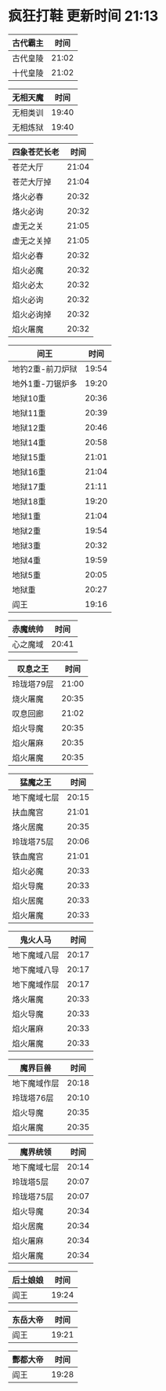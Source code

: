 # 疯狂打鞋 更新时间 21:13

| 古代霸主   | 时间    |
|--------|-------|
| 古代皇陵 | 21:02 |
| 十代皇陵 | 21:02 |

| 无相天魔   | 时间    |
|--------|-------|
| 无相类训 | 19:40 |
| 无相炼狱 | 19:40 |

| 四象苍茫长老   | 时间    |
|--------|-------|
| 苍茫大厅 | 21:04 |
| 苍茫大厅掉 | 21:04 |
| 烙火必春 | 20:32 |
| 烙火必询 | 20:32 |
| 虚无之关 | 21:05 |
| 虚无之关掉 | 21:05 |
| 焰火必春 | 20:32 |
| 焰火必魔 | 20:32 |
| 焰火必太 | 20:32 |
| 焰火必询 | 20:32 |
| 焰火必询掉 | 20:32 |
| 焰火屠魔 | 20:32 |

| 间王   | 时间    |
|--------|-------|
| 地钓2重-前刀炉狱 | 19:54 |
| 地外1重-刀锯炉多 | 19:20 |
| 地狱10重 | 20:36 |
| 地狱11重 | 20:39 |
| 地狱12重 | 20:46 |
| 地狱14重 | 20:58 |
| 地狱15重 | 21:01 |
| 地狱16重 | 21:04 |
| 地狱17重 | 21:11 |
| 地狱18重 | 19:20 |
| 地狱1重 | 21:04 |
| 地狱2重 | 19:54 |
| 地狱3重 | 20:32 |
| 地狱4重 | 19:59 |
| 地狱5重 | 20:05 |
| 地狱重 | 20:27 |
| 阎王 | 19:16 |

| 赤魔统帅   | 时间    |
|--------|-------|
| 心之魔域 | 20:41 |

| 叹息之王   | 时间    |
|--------|-------|
| 玲珑塔79层 | 21:00 |
| 烧火屠魔 | 20:35 |
| 叹息回廊 | 21:02 |
| 焰火导魔 | 20:35 |
| 焰火屠麻 | 20:35 |
| 焰火屠魔 | 20:35 |

| 猛魔之王   | 时间    |
|--------|-------|
| 地下魔域七层 | 20:15 |
| 扶血魔宫 | 21:01 |
| 烙火居魔 | 20:35 |
| 玲珑塔75层 | 20:06 |
| 铁血魔宫 | 21:01 |
| 焰火必魔 | 20:33 |
| 焰火导魔 | 20:33 |
| 焰火居魔 | 20:33 |
| 焰火屠魔 | 20:33 |

| 鬼火人马   | 时间    |
|--------|-------|
| 地下魔域八层 | 20:17 |
| 地下魔域八导 | 20:17 |
| 地下魔域作层 | 20:17 |
| 烙火屠魔 | 20:33 |
| 焰火导魔 | 20:33 |
| 焰火屠麻 | 20:33 |
| 焰火屠魔 | 20:33 |

| 魔界巨兽   | 时间    |
|--------|-------|
| 地下魔域作层 | 20:18 |
| 玲珑塔76层 | 20:10 |
| 焰火导魔 | 20:35 |
| 焰火屠魔 | 20:35 |

| 魔界统领   | 时间    |
|--------|-------|
| 地下魔域七层 | 20:14 |
| 玲珑塔5层 | 20:07 |
| 玲珑塔75层 | 20:07 |
| 焰火导魔 | 20:34 |
| 焰火居魔 | 20:34 |
| 焰火屠麻 | 20:34 |
| 焰火屠魔 | 20:34 |

| 后土娘娘   | 时间    |
|--------|-------|
| 阎王 | 19:24 |

| 东岳大帝   | 时间    |
|--------|-------|
| 阎王 | 19:21 |

| 酆都大帝   | 时间    |
|--------|-------|
| 阎王 | 19:28 |